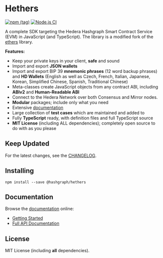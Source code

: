 # Hethers

[![npm (tag)](https://img.shields.io/npm/v/@hashgraph/hethers)](https://www.npmjs.com/package/@hashgraph/hethers) [![Node.js CI](https://github.com/hashgraph/hethers.js/actions/workflows/nodejs.yml/badge.svg?branch=master)](https://github.com/hashgraph/hethers.js/actions/workflows/nodejs.yml)

A complete SDK targeting the Hedera Hashgraph Smart Contract Service (EVM) in JavaScript (and TypeScript). The library is a modified fork of the [ethers](https://github.com/ethers-io/ethers.js) library.

**Features:**

* Keep your private keys in your client, **safe** and sound
* Import and export **JSON wallets**
* Import and export BIP 39 **mnemonic phrases** (12 word backup phrases) and **HD Wallets** (English as well as Czech, French, Italian, Japanese, Korean, Simplified Chinese, Spanish, Traditional Chinese)
* Meta-classes create JavaScript objects from any contract ABI, including **ABIv2** and **Human-Readable ABI**
* Connect to the Hedera Network over both Consensus and Mirror nodes.
* **Modular** packages; include only what you need
* Extensive [documentation](https://docs.hedera.com/hethers/)
* Large collection of **test cases** which are maintained and added to
* Fully **TypeScript** ready, with definition files and full TypeScript source
* **MIT License** (including ALL dependencies); completely open source to do with as you please

## Keep Updated

For the latest changes, see the [CHANGELOG](../../).

## Installing

```
npm install --save @hashgraph/hethers
```

## Documentation

Browse the [documentation](https://docs.hethers.com) online:

* [Getting Started](https://docs.hedera.com/hethers/getting-started)
* [Full API Documentation](https://docs.hedera.com/hethers/application-programming-interface)

## License

MIT License (including **all** dependencies).
